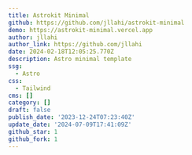 ```yaml
---
title: Astrokit Minimal
github: https://github.com/jllahi/astrokit-minimal
demo: https://astrokit-minimal.vercel.app
author: jllahi
author_link: https://github.com/jllahi
date: 2024-02-18T12:05:25.770Z
description: Astro minimal template
ssg:
  - Astro
css:
  - Tailwind
cms: []
category: []
draft: false
publish_date: '2023-12-24T07:23:40Z'
update_date: '2024-07-09T17:41:09Z'
github_star: 1
github_fork: 1
---
```

